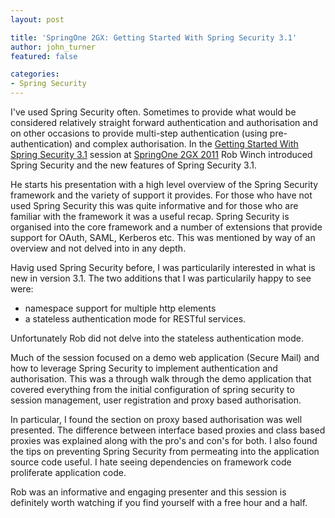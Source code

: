 ```yaml
---
layout: post

title: 'SpringOne 2GX: Getting Started With Spring Security 3.1'
author: john_turner
featured: false

categories:
- Spring Security
---
```


I've used Spring Security often.  Sometimes to provide what would be considered relatively straight forward authentication and authorisation and on other occasions to provide  multi-step authentication (using pre-authentication) and complex authorisation.  In the [Getting Started With Spring Security 3.1](http://www.infoq.com/presentations/Spring-Security-3-1) session at [SpringOne 2GX 2011](http://www.springone2gx.com/) Rob Winch introduced Spring Security and the new features of Spring Security 3.1.

He starts his presentation with a high level overview of the Spring Security framework and the variety of support it provides.  For those who have not used Spring Security this was quite informative and for those who are familiar with the framework it was a useful recap.  Spring Security is organised into the core framework and a number of extensions that provide support for OAuth, SAML, Kerberos etc.  This was mentioned by way of an overview and not delved into in any depth.

Havig used Spring Security before, I was particularily interested in what is new in version 3.1.  The two additions that I was particularily happy to see were:

- namespace support for multiple http elements
- a stateless authentication mode for RESTful services.

Unfortunately Rob did not delve into the stateless authentication mode.

Much of the session focused on a demo web application (Secure Mail) and how to leverage Spring Security to implement authentication and authorisation.  This was a through walk through the demo application that covered everything from the initial configuration of spring security to session management, user registration and proxy based authorisation.

In particular, I found the section on proxy based authorisation was well presented.  The difference between interface based proxies and class based proxies was explained along with the pro's and con's for both.  I also found the tips on preventing Spring Security from permeating into the application source code useful.  I hate seeing dependencies on framework code proliferate application code.

Rob was an informative and engaging presenter and this session is definitely worth watching if you find yourself with a free hour and a half.
